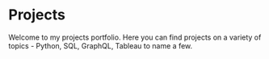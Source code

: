# Projects

Welcome to my projects portfolio.
Here you can find projects on a variety of topics - Python, SQL, GraphQL, Tableau to name a few.  
